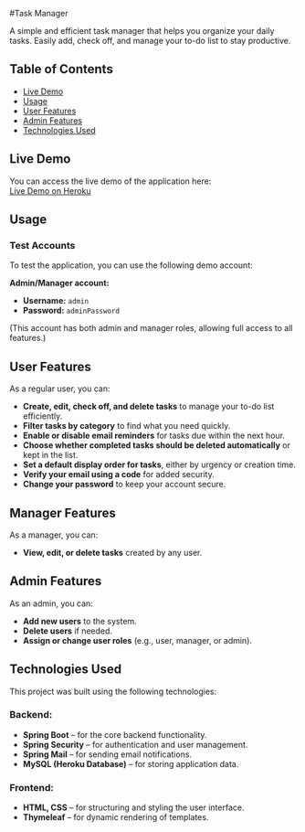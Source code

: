 #Task Manager

A simple and efficient task manager that helps you organize your daily tasks. Easily add, check off, and manage your to-do list to stay productive.

## Table of Contents
- [Live Demo](#live-demo)
- [Usage](#usage)
- [User Features](#user-features)
- [Admin Features](#admin-features)
- [Technologies Used](#technologies-used)

## Live Demo

You can access the live demo of the application here:  
[Live Demo on Heroku](https://taskmanager110-5d92a6e82a10.herokuapp.com/)

## Usage

### Test Accounts  
To test the application, you can use the following demo account:

**Admin/Manager account:**  
- **Username:** `admin`  
- **Password:** `adminPassword`  

(This account has both admin and manager roles, allowing full access to all features.)


## User Features  

As a regular user, you can:  
- **Create, edit, check off, and delete tasks** to manage your to-do list efficiently.  
- **Filter tasks by category** to find what you need quickly.  
- **Enable or disable email reminders** for tasks due within the next hour.  
- **Choose whether completed tasks should be deleted automatically** or kept in the list.  
- **Set a default display order for tasks**, either by urgency or creation time.  
- **Verify your email using a code** for added security.  
- **Change your password** to keep your account secure.  



## Manager Features  

As a manager, you can:  
- **View, edit, or delete tasks** created by any user.


## Admin Features  

As an admin, you can:  
- **Add new users** to the system.  
- **Delete users** if needed.  
- **Assign or change user roles** (e.g., user, manager, or admin). 


## Technologies Used  

This project was built using the following technologies:

### Backend:
- **Spring Boot** – for the core backend functionality.  
- **Spring Security** – for authentication and user management.  
- **Spring Mail** – for sending email notifications.  
- **MySQL (Heroku Database)** – for storing application data. 

### Frontend:
- **HTML, CSS** – for structuring and styling the user interface.  
- **Thymeleaf** – for dynamic rendering of templates. 



